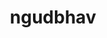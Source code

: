---
title: ngudbhav
github: https://github.com/ngudbhav
mode: dark
transition: 0.9s
score: 41.1
archetype:
- Little Bit of Everything
---